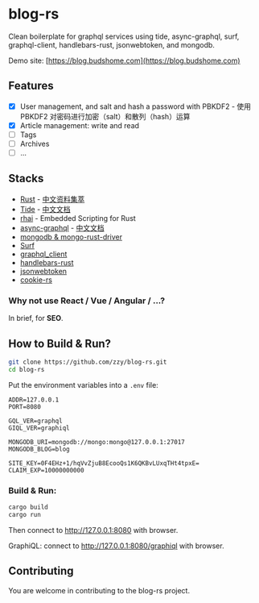 # blog-rs

Clean boilerplate for graphql services using tide, async-graphql, surf, graphql-client, handlebars-rust, jsonwebtoken, and mongodb.

Demo site: [https://blog.budshome.com](https://blog.budshome.com)

## Features

- [x] User management, and salt and hash a password with PBKDF2 - 使用 PBKDF2 对密码进行加密（salt）和散列（hash）运算
- [x] Article management: write and read
- [ ] Tags
- [ ] Archives
- [ ] ...

## Stacks

- [Rust](https://www.rust-lang.org) - [中文资料集萃](https://budshome.com)
- [Tide](https://crates.io/crates/tide) - [中文文档](https://tide.budshome.com)
- [rhai](https://crates.io/crates/rhai) - Embedded Scripting for Rust
- [async-graphql](https://crates.io/crates/async-graphql) - [中文文档](https://async-graphql.budshome.com)
- [mongodb & mongo-rust-driver](https://crates.io/crates/mongodb)
- [Surf](https://crates.io/crates/surf)
- [graphql_client](https://crates.io/crates/graphql_client)
- [handlebars-rust](https://crates.io/crates/handlebars)
- [jsonwebtoken](https://crates.io/crates/jsonwebtoken)
- [cookie-rs](https://crates.io/crates/cookie)

### Why not use React / Vue / Angular / ...?

In brief, for **SEO**.

## How to Build & Run?

``` Bash
git clone https://github.com/zzy/blog-rs.git
cd blog-rs
```

Put the environment variables into a `.env` file:

```
ADDR=127.0.0.1
PORT=8080

GQL_VER=graphql
GIQL_VER=graphiql

MONGODB_URI=mongodb://mongo:mongo@127.0.0.1:27017
MONGODB_BLOG=blog

SITE_KEY=0F4EHz+1/hqVvZjuB8EcooQs1K6QKBvLUxqTHt4tpxE=
CLAIM_EXP=10000000000
```

### Build & Run:

``` Bash
cargo build
cargo run
```

Then connect to http://127.0.0.1:8080 with browser.

GraphiQL: connect to http://127.0.0.1:8080/graphiql with browser.

## Contributing

You are welcome in contributing to the blog-rs project.
